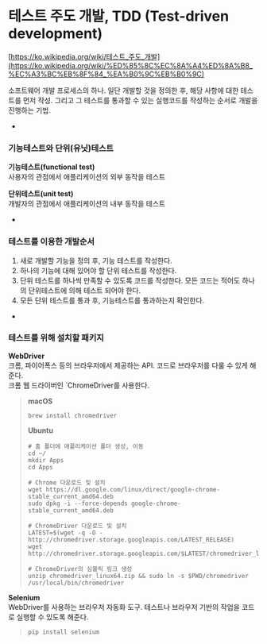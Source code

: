 # 테스트 주도 개발, TDD (Test-driven development)

[https://ko.wikipedia.org/wiki/테스트_주도_개발](https://ko.wikipedia.org/wiki/%ED%85%8C%EC%8A%A4%ED%8A%B8_%EC%A3%BC%EB%8F%84_%EA%B0%9C%EB%B0%9C)

소프트웨어 개발 프로세스의 하나. 일단 개발할 것을 정의한 후, 해당 사항에 대한 테스트를 먼저 작성. 그리고 그 테스트를 통과할 수 있는 실행코드를 작성하는 순서로 개발을 진행하는 기법.

-

### 기능테스트와 단위(유닛)테스트

**기능테스트(functional test)**  
사용자의 관점에서 애플리케이션의 외부 동작을 테스트

**단위테스트(unit test)**  
개발자의 관점에서 애플리케이션의 내부 동작을 테스트

-

### 테스트를 이용한 개발순서

1. 새로 개발할 기능을 정의 후, 기능 테스트를 작성한다.
2. 하나의 기능에 대해 있어야 할 단위 테스트를 작성한다.
3. 단위 테스트를 하나씩 만족할 수 있도록 코드를 작성한다. 모든 코드는 적어도 하나의 단위테스트에 의해 테스트 되어야 한다.
4. 모든 단위 테스트를 통과 후, 기능테스트를 통과하는지 확인한다.

-

### 테스트를 위해 설치할 패키지

**WebDriver**  
크롬, 파이어폭스 등의 브라우저에서 제공하는 API. 코드로 브라우저를 다룰 수 있게 해준다.  
크롬 웹 드라이버인 `ChromeDriver를 사용한다.

> **macOS**  
> 
> ```
> brew install chromedriver
> ```
> 
> **Ubuntu**
> 
> ```
> # 홈 폴더에 애플리케이션 폴더 생성, 이동
> cd ~/
> mkdir Apps
> cd Apps
> 
> # Chrome 다운로드 및 설치
> wget https://dl.google.com/linux/direct/google-chrome-stable_current_amd64.deb
> sudo dpkg -i --force-depends google-chrome-stable_current_amd64.deb
> 
> # ChromeDriver 다운로드 및 설치
> LATEST=$(wget -q -O - http://chromedriver.storage.googleapis.com/LATEST_RELEASE)
> wget http://chromedriver.storage.googleapis.com/$LATEST/chromedriver_linux64.zip
> 
> # ChromeDriver의 심볼릭 링크 생성
> unzip chromedriver_linux64.zip && sudo ln -s $PWD/chromedriver /usr/local/bin/chromedriver
> 
> ```

**Selenium**  
WebDriver를 사용하는 브라우저 자동화 도구. 테스트나 브라우저 기반의 작업을 코드로 실행할 수 있도록 해준다.

> ```
> pip install selenium
> ```
